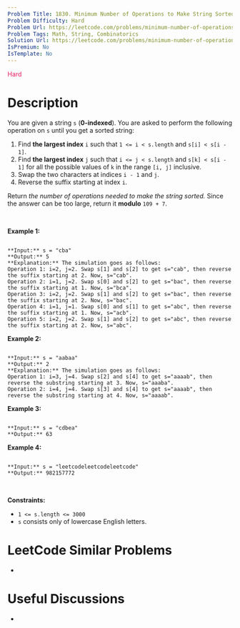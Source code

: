 ```yaml
---
Problem Title: 1830. Minimum Number of Operations to Make String Sorted
Problem Difficulty: Hard
Problem Url: https://leetcode.com/problems/minimum-number-of-operations-to-make-string-sorted/
Problem Tags: Math, String, Combinatorics
Solution Url: https://leetcode.com/problems/minimum-number-of-operations-to-make-string-sorted/solution/
IsPremium: No
IsTemplate: No
---
```


<span style="color: rgb(233, 30, 99);">Hard</span>

# Description

You are given a string `s` (**0-indexed**)​​​​​​. You are asked to perform the following operation on `s`​​​​​​ until you get a sorted string:


1. Find **the largest index** `i` such that `1 <= i < s.length` and `s[i] < s[i - 1]`.
2. Find **the largest index** `j` such that `i <= j < s.length` and `s[k] < s[i - 1]` for all the possible values of `k` in the range `[i, j]` inclusive.
3. Swap the two characters at indices `i - 1`​​​​ and `j`​​​​​.
4. Reverse the suffix starting at index `i`​​​​​​.


Return *the number of operations needed to make the string sorted.* Since the answer can be too large, return it **modulo** `109 + 7`.


 


**Example 1:**



```

**Input:** s = "cba"
**Output:** 5
**Explanation:** The simulation goes as follows:
Operation 1: i=2, j=2. Swap s[1] and s[2] to get s="cab", then reverse the suffix starting at 2. Now, s="cab".
Operation 2: i=1, j=2. Swap s[0] and s[2] to get s="bac", then reverse the suffix starting at 1. Now, s="bca".
Operation 3: i=2, j=2. Swap s[1] and s[2] to get s="bac", then reverse the suffix starting at 2. Now, s="bac".
Operation 4: i=1, j=1. Swap s[0] and s[1] to get s="abc", then reverse the suffix starting at 1. Now, s="acb".
Operation 5: i=2, j=2. Swap s[1] and s[2] to get s="abc", then reverse the suffix starting at 2. Now, s="abc".

```

**Example 2:**



```

**Input:** s = "aabaa"
**Output:** 2
**Explanation:** The simulation goes as follows:
Operation 1: i=3, j=4. Swap s[2] and s[4] to get s="aaaab", then reverse the substring starting at 3. Now, s="aaaba".
Operation 2: i=4, j=4. Swap s[3] and s[4] to get s="aaaab", then reverse the substring starting at 4. Now, s="aaaab".

```

**Example 3:**



```

**Input:** s = "cdbea"
**Output:** 63
```

**Example 4:**



```

**Input:** s = "leetcodeleetcodeleetcode"
**Output:** 982157772

```

 


**Constraints:**


* `1 <= s.length <= 3000`
* `s`​​​​​​ consists only of lowercase English letters.




# LeetCode Similar Problems

- []()

# Useful Discussions

- []()
